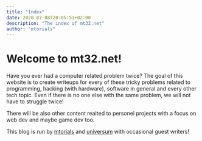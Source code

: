 ```yaml
---
title: "Index"
date: 2020-07-08T20:05:51+02:00
description: "The index of mt32.net"
author: "mtorials"
---
```


# Welcome to mt32.net!

Have you ever had a computer related problem twice? The goal of this website is to
create writeups for every of these tricky problems related to programming, hacking (with hardware),
software in general and every other tech topic. Even if there is no one else with the same problem,
we will not have to struggle twice!

There will be also other content realted to personel projects with a focus on web dev and maybe game dev too.

This blog is run by [mtorials](https://mtorials.de/) and [universum](http://universegame.de/) with occasional guest writers!


